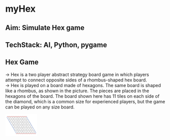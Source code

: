 # myHex

## Aim: Simulate Hex game 
## TechStack: AI, Python, pygame

## Hex Game

-> Hex is a two player abstract strategy board game in which players attempt to connect opposite sides of a rhombus-shaped hex board.<br/>
-> Hex is played on a board made of hexagons. The same board is shaped like a rhombus, as shown in the picture. The pieces are placed in the hexagons of the board. The board shown here has 11 tiles on each side of the diamond, which is a common size for experienced players, but the game can be played on any size board.

<img src="hex-board-empty.png" alt="Hex Empty Board"  style="width:100px;" />
